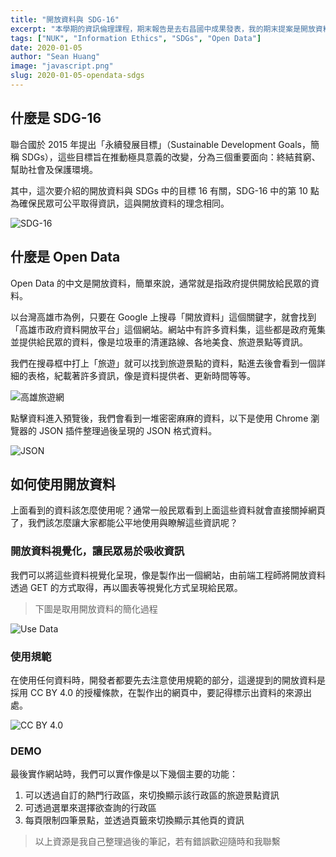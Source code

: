 ```yaml
---
title: "開放資料與 SDG-16"
excerpt: "本學期的資訊倫理課程，期末報告是去右昌國中成果發表，我的期末提案是開放資料的網頁應用，我打算只講應用方面，技術與原理忽略掉，這樣比較能夠讓國中學生們聽懂。本文內容與成果發表內容相似，主要都是說明開放資料與 SDG-16 的關係。"
tags: ["NUK", "Information Ethics", "SDGs", "Open Data"]
date: 2020-01-05
author: "Sean Huang"
image: "javascript.png"
slug: 2020-01-05-opendata-sdgs
---
```


## 什麼是 SDG-16

聯合國於 2015 年提出「永續發展目標」（Sustainable Development Goals，簡稱 SDGs），這些目標旨在推動極具意義的改變，分為三個重要面向：終結貧窮、幫助社會及保護環境。

其中，這次要介紹的開放資料與 SDGs 中的目標 16 有關，SDG-16 中的第 10 點為確保民眾可公平取得資訊，這與開放資料的理念相同。

![SDG-16](https://i.imgur.com/9TDj6Mu.png)

## 什麼是 Open Data

Open Data 的中文是開放資料，簡單來說，通常就是指政府提供開放給民眾的資料。

以台灣高雄市為例，只要在 Google 上搜尋「開放資料」這個關鍵字，就會找到「高雄市政府資料開放平台」這個網站。網站中有許多資料集，這些都是政府蒐集並提供給民眾的資料，像是垃圾車的清運路線、各地美食、旅遊景點等資訊。

我們在搜尋框中打上「旅遊」就可以找到旅遊景點的資料，點進去後會看到一個詳細的表格，紀載著許多資訊，像是資料提供者、更新時間等等。

![高雄旅遊網](https://i.imgur.com/xnUsXfE.png)

點擊資料進入預覽後，我們會看到一堆密密麻麻的資料，以下是使用 Chrome 瀏覽器的 JSON 插件整理過後呈現的 JSON 格式資料。

![JSON](https://i.imgur.com/mgeiWmI.png)

## 如何使用開放資料

上面看到的資料該怎麼使用呢？通常一般民眾看到上面這些資料就會直接關掉網頁了，我們該怎麼讓大家都能公平地使用與瞭解這些資訊呢？

### 開放資料視覺化，讓民眾易於吸收資訊

我們可以將這些資料視覺化呈現，像是製作出一個網站，由前端工程師將開放資料透過 GET 的方式取得，再以圖表等視覺化方式呈現給民眾。

> 下圖是取用開放資料的簡化過程

![Use Data](https://i.imgur.com/pwlpYa8.png)

### 使用規範

在使用任何資料時，開發者都要先去注意使用規範的部分，這邊提到的開放資料是採用 CC BY 4.0 的授權條款，在製作出的網頁中，要記得標示出資料的來源出處。

![CC BY 4.0](https://i.imgur.com/xFB8IuQ.png)

### DEMO

最後實作網站時，我們可以實作像是以下幾個主要的功能：

1. 可以透過自訂的熱門行政區，來切換顯示該行政區的旅遊景點資訊
2. 可透過選單來選擇欲查詢的行政區
3. 每頁限制四筆景點，並透過頁籤來切換顯示其他頁的資訊

> 以上資源是我自己整理過後的筆記，若有錯誤歡迎隨時和我聯繫
